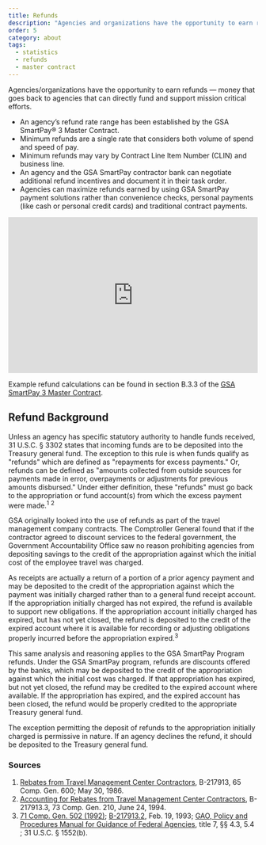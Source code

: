 ```yaml
---
title: Refunds
description: "Agencies and organizations have the opportunity to earn refunds that can directly fund and support mission critical efforts."
order: 5
category: about
tags:
  - statistics
  - refunds
  - master contract
---
```


Agencies/organizations have the opportunity to earn refunds — money that goes back to agencies that can directly fund and support mission critical efforts.

- An agency’s refund rate range has been established by the GSA SmartPay® 3 Master Contract.
- Minimum refunds are a single rate that considers both volume of spend and speed of pay.
- Minimum refunds may vary by Contract Line Item Number (CLIN) and business line.  
- An agency and the GSA SmartPay contractor bank can negotiate additional refund incentives and document it in their task order.  
- Agencies can maximize refunds earned by using GSA SmartPay payment solutions rather than convenience checks, personal payments (like cash or personal credit cards) and traditional contract payments.

<iframe width="100%" height="315" src="https://www.youtube.com/embed/5iYRruEPUNM?rel=0" title="YouTube video player" frameborder="0" allow="accelerometer; clipboard-write; encrypted-media; gyroscope; picture-in-picture; web-share" allowfullscreen></iframe>

Example refund calculations can be found in section B.3.3 of the [GSA SmartPay 3 Master Contract](/about/master-contract).

## Refund Background

Unless an agency has specific statutory authority to handle funds received, 31 U.S.C. § 3302 states that incoming funds are to be deposited into the Treasury general fund. The exception to this rule is when funds qualify as "refunds" which are defined as "repayments for excess payments." Or, refunds can be defined as "amounts collected from outside sources for payments made in error, overpayments or adjustments for previous amounts disbursed." Under either definition, these "refunds" must go back to the appropriation or fund account(s) from which the excess payment were made.<sup>1</sup> <sup>2</sup>

GSA originally looked into the use of refunds as part of the travel management company contracts. The Comptroller General found that if the contractor agreed to discount services to the federal government, the Government Accountability Office saw no reason prohibiting agencies from depositing savings to the credit of the appropriation against which the initial cost of the employee travel was charged.

As receipts are actually a return of a portion of a prior agency payment and may be deposited to the credit of the appropriation against which the payment was initially charged rather than to a general fund receipt account. If the appropriation initially charged has not expired, the refund is available to support new obligations. If the appropriation account initially charged has expired, but has not yet closed, the refund is deposited to the credit of the expired account where it is available for recording or adjusting obligations properly incurred before the appropriation expired.<sup>3</sup>

This same analysis and reasoning applies to the GSA SmartPay Program refunds. Under the GSA SmartPay program, refunds are discounts offered by the banks, which may be deposited to the credit of the appropriation against which the initial cost was charged. If that appropriation has expired, but not yet closed, the refund may be credited to the expired account where available. If the appropriation has expired, and the expired account has been closed, the refund would be properly credited to the appropriate Treasury general fund.

The exception permitting the deposit of refunds to the appropriation initially charged is permissive in nature. If an agency declines the refund, it should be deposited to the Treasury general fund.

### Sources

1. [Rebates from Travel Management Center Contractors](https://www.gao.gov/products/b-217913), B-217913, 65 Comp. Gen. 600; May 30, 1986.
1. [Accounting for Rebates from Travel Management Center Contractors](https://www.gao.gov/products/b-217913.3), B-217913.3, 73 Comp. Gen. 210, June 24, 1994.
1. [71 Comp. Gen. 502 (1992)](https://www.gao.gov/products/b-245856.7); [B-217913.2](https://www.gao.gov/products/b-217913.2), Feb. 19, 1993; [GAO, Policy and Procedures Manual for Guidance of Federal Agencies](https://www.gao.gov/products/149099), title 7, §§ 4.3, 5.4 ; 31 U.S.C. § 1552(b).
